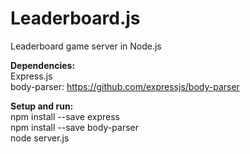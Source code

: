 # Leaderboard.js
Leaderboard game server in Node.js

**Dependencies:**  
Express.js  
body-parser: https://github.com/expressjs/body-parser  
  
**Setup and run:**  
npm install --save express  
npm install --save body-parser  
node server.js
